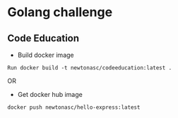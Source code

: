 # Golang challenge

## Code Education

* Build docker image

````
Run docker build -t newtonasc/codeeducation:latest .
````

OR

* Get docker hub image

````
docker push newtonasc/hello-express:latest
````

